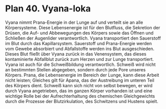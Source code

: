 # Plan 40. Vyana-loka

Vyana nimmt Prana-Energie in der Lunge auf und verteilt sie an alle Körpersysteme. Diese Lebensenergie ist für den Blutfluss, die Sekretion der Drüsen, die Auf- und Abbewegungen des Körpers sowie das Öffnen und Schließen der Augenlider verantwortlich. Vyana transportiert den Sauerstoff im Blut durch das Kapillarsystem. Sauerstoff und Prana-Energie werden vom Gewebe absorbiert und Abfallstoffe werden ins Blut ausgeschieden. Dieses Blut fließt über Vyana zurück in das Venensystem, das dieses kontaminierte Abfallblut zurück zum Herzen und zur Lunge transportiert. Vyana ist auch für die Schweißbildung verantwortlich. Schweiß wird nicht an bestimmten Stellen abgegeben, sondern durch jede Pore unseres Körpers. Prana, die Lebensenergie im Bereich der Lunge, kann diese Arbeit nicht leisten; Gleiches gilt für Apana, das der Austreibung im unteren Teil des Körpers dient. Schweiß kann sich nicht von selbst bewegen, er wird durch Vyana angetrieben, das im ganzen Körper vorhanden ist und eine wichtige Rolle bei der Aufrechterhaltung des chemischen Gleichgewichts durch die Prozesse der Blutzirkulation, des Schwitzens und Hustens spielt.
